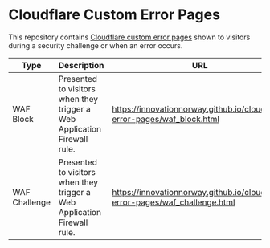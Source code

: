 # Cloudflare Custom Error Pages

This repository contains [Cloudflare custom error pages](https://support.cloudflare.com/hc/en-us/articles/200172706-Configuring-Custom-Pages-Error-and-Challenge-) shown to visitors during a security challenge or when an error occurs.

| Type | Description | URL |
|---|---|---|
| WAF Block | Presented to visitors when they trigger a Web Application Firewall rule. | https://innovationnorway.github.io/cloudflare-error-pages/waf_block.html |
| WAF Challenge | Presented to visitors when they trigger a Web Application Firewall rule. | https://innovationnorway.github.io/cloudflare-error-pages/waf_challenge.html |

